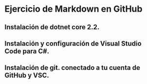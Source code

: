 # Ejercicio de Markdown en GitHub

## Instalación de dotnet core 2.2.
## Instalación y configuración de Visual Studio Code para C#.
## Instalación de git. conectado a tu cuenta de GitHub y VSC.